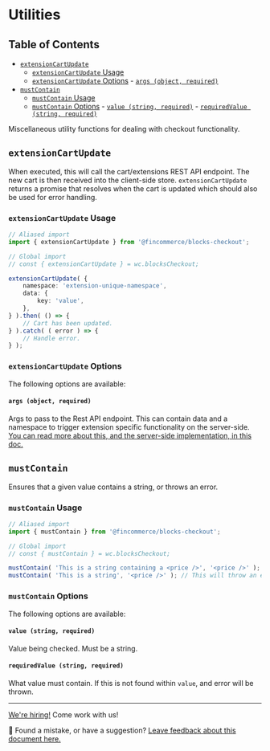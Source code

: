 # Utilities <!-- omit in toc -->

## Table of Contents <!-- omit in toc -->

- [`extensionCartUpdate`](#extensioncartupdate)
   	- [`extensionCartUpdate` Usage](#extensioncartupdate-usage)
   	- [`extensionCartUpdate` Options](#extensioncartupdate-options)
      		- [`args (object, required)`](#args-object-required)
- [`mustContain`](#mustcontain)
   	- [`mustContain` Usage](#mustcontain-usage)
   	- [`mustContain` Options](#mustcontain-options)
      		- [`value (string, required)`](#value-string-required)
      		- [`requiredValue (string, required)`](#requiredvalue-string-required)

Miscellaneous utility functions for dealing with checkout functionality.

## `extensionCartUpdate`

When executed, this will call the cart/extensions REST API endpoint. The new cart is then received into the client-side store. `extensionCartUpdate` returns a promise that resolves when the cart is updated which should also be used for error handling.

### `extensionCartUpdate` Usage

```ts
// Aliased import
import { extensionCartUpdate } from '@fincommerce/blocks-checkout';

// Global import
// const { extensionCartUpdate } = wc.blocksCheckout;

extensionCartUpdate( {
	namespace: 'extension-unique-namespace',
	data: {
		key: 'value',
	},
} ).then( () => {
	// Cart has been updated.
} ).catch( ( error ) => {
	// Handle error.
} );
```

### `extensionCartUpdate` Options

The following options are available:

#### `args (object, required)`

Args to pass to the Rest API endpoint. This can contain data and a namespace to trigger extension specific functionality on the server-side. [You can read more about this, and the server-side implementation, in this doc.](../../../docs/third-party-developers/extensibility/rest-api/extend-rest-api-update-cart.md)

## `mustContain`

Ensures that a given value contains a string, or throws an error.

### `mustContain` Usage

```js
// Aliased import
import { mustContain } from '@fincommerce/blocks-checkout';

// Global import
// const { mustContain } = wc.blocksCheckout;

mustContain( 'This is a string containing a <price />', '<price />' ); // This will not throw an error
mustContain( 'This is a string', '<price />' ); // This will throw an error
```

### `mustContain` Options

The following options are available:

#### `value (string, required)`

Value being checked. Must be a string.

#### `requiredValue (string, required)`

What value must contain. If this is not found within `value`, and error will be thrown.

<!-- FEEDBACK -->

---

[We're hiring!](https://fincommerce.com/careers/) Come work with us!

🐞 Found a mistake, or have a suggestion? [Leave feedback about this document here.](https://github.com/dieselfox1/fincommerce/issues/new?assignees=&labels=type%3A+documentation&template=suggestion-for-documentation-improvement-correction.md&title=Feedback%20on%20./packages/checkout/utils/README.md)

<!-- /FEEDBACK -->

